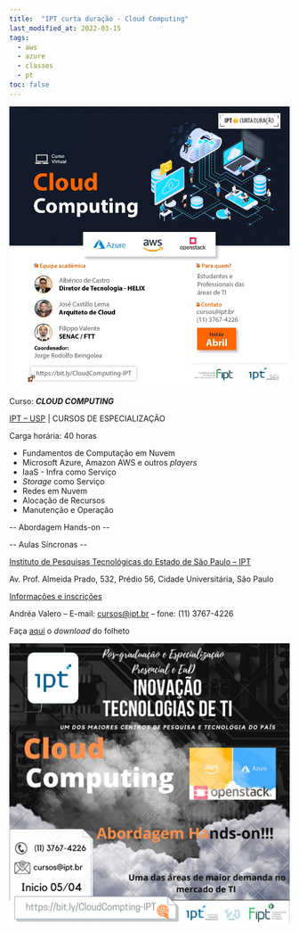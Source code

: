 ```yaml
---
title:  "IPT curta duração - Cloud Computing"
last_modified_at: 2022-03-15
tags:
  - aws
  - azure
  - classes
  - pt
toc: false
---
```


[![](/assets/images/posts/2022-02-10-ipt-cloud/1.jpeg)](https://bit.ly/CloudComputing-IPT)

Curso: ***CLOUD COMPUTING***

[IPT – USP](https://www.ipt.br/) | CURSOS DE ESPECIALIZAÇÃO

Carga horária: 40 horas
 - Fundamentos de Computação em Nuvem
 - Microsoft Azure, Amazon AWS e outros *players*
 - IaaS - Infra como Serviço
 - *Storage* como Serviço
 - Redes em Nuvem
 - Alocação de Recursos
 - Manutenção e Operação

-- Abordagem Hands-on --

-- Aulas Síncronas --

[Instituto de Pesquisas Tecnológicas do Estado de São Paulo – IPT](https://www.ipt.br/)

Av. Prof. Almeida Prado, 532, Prédio 56, Cidade Universitária, São Paulo

[Informações e inscrições](https://bit.ly/CloudComputing-IPT)

Andréa Valero – E-mail: cursos@ipt.br – fone: (11) 3767-4226

Faça [aqui](https://sapiens.ipt.br/Anexos/22.02.07.CloudComputing.V2.pdf?v=20220208181031) o *download* do folheto

[![](/assets/images/posts/2022-02-10-ipt-cloud/2.jpeg)](https://bit.ly/CloudComputing-IPT)
